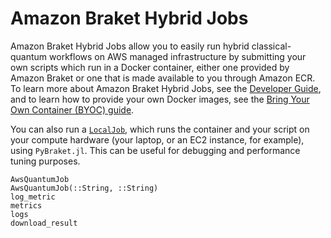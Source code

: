 # Amazon Braket Hybrid Jobs 

Amazon Braket Hybrid Jobs allow you to easily run hybrid classical-quantum workflows on AWS managed infrastructure by submitting your own scripts which run in a Docker container, either one provided by Amazon Braket or one that is made available to you through Amazon ECR. To learn more about Amazon Braket Hybrid Jobs, see the [Developer Guide](https://docs.aws.amazon.com/braket/latest/developerguide/braket-jobs.html), and to learn how to provide your own Docker images, see the [Bring Your Own Container (BYOC) guide](https://docs.aws.amazon.com/braket/latest/developerguide/braket-jobs-byoc.html).

You can also run a [`LocalJob`](https://docs.aws.amazon.com/braket/latest/developerguide/braket-jobs-local-mode.html), which runs the container and your script on your compute hardware (your laptop, or an EC2 instance, for example), using `PyBraket.jl`. This can be useful for debugging and performance tuning purposes.

```@docs
AwsQuantumJob
AwsQuantumJob(::String, ::String)
log_metric
metrics
logs
download_result
```

